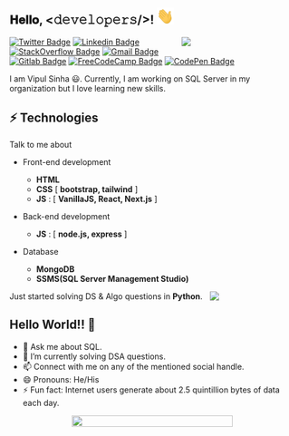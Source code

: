 <h2> 𝐇𝐞𝐥𝐥𝐨, <𝚍𝚎𝚟𝚎𝚕𝚘𝚙𝚎𝚛𝚜/>! <img src="https://raw.githubusercontent.com/ABSphreak/ABSphreak/master/gifs/Hi.gif" width="30px"></h2>

<img align='right' src='https://netbramha.com/wp-content/uploads/2016/12/front-end-developers-openings-1.gif' width='200'>

[![Twitter Badge](https://img.shields.io/badge/-@vsasvipul_06-1ca0f1?style=flat-square&labelColor=1ca0f1&logo=twitter&logoColor=white&link=https://twitter.com/vsasvipul_06)](https://twitter.com/vsasvipul_06) 
[![Linkedin Badge](https://img.shields.io/badge/-VipulSinha-blue?style=flat-square&logo=Linkedin&logoColor=white&link=https://www.linkedin.com/in/vipul-sinha-4b7b82b2/)](https://www.linkedin.com/in/vipul-sinha-4b7b82b2/) 
[![StackOverflow Badge](https://img.shields.io/badge/-VipulSinha-grey?style=flat-square&logo=StackOverflow&logoColor=orange&link=https://stackoverflow.com/users/11052499/vipul-sinha?tab=profile)](https://stackoverflow.com/users/11052499/vipul-sinha?tab=profile)
[![Gmail Badge](https://img.shields.io/badge/-vsasvipul@gmail.com-A9A9A9?style=flat-square&logo=Gmail&logoColor=red&link=mailto:vsasvipul@gmail.com)](mailto:vsasvipul@gmail.com)
<br>
[![Gitlab Badge](https://img.shields.io/badge/-vsasvipul0605-292961?style=flat-square&logo=Gitlab&link=https://gitlab.com/vsasvipul0605)](https://gitlab.com/vsasvipul0605)
[![FreeCodeCamp Badge](https://img.shields.io/badge/-vsasvipul-darkgreen?style=flat-square&logo=freeCodeCamp&link=https://www.freecodecamp.org/vsasvipul)](https://www.freecodecamp.org/vsasvipul)
[![CodePen Badge](https://img.shields.io/badge/-vsasvipul0605-black?style=flat-square&logo=codepen&link=https://codepen.io/vsasvipul0605/pens/)](https://codepen.io/vsasvipul0605/pens/)


I am Vipul Sinha 😃. Currently, I am working on SQL Server in my organization but I love learning new skills.

## ⚡ Technologies
Talk to me about
- Front-end development
    - **HTML**
    - **CSS** [ **bootstrap, tailwind** ]
    - **JS** : [ **VanillaJS, React, Next.js** ]
- Back-end development
    - **JS** : [ **node.js, express** ]

- Database
    - **MongoDB**
    - **SSMS(SQL Server Management Studio)**
    
<img align='right' src='https://user-images.githubusercontent.com/5713670/87202985-820dcb80-c2b6-11ea-9f56-7ec461c497c3.gif' width='150'>

Just started solving DS & Algo questions in **Python**.

## Hello World!! 🤔
- 💬 Ask me about SQL.
- 🌱 I’m currently solving DSA questions.
- 📫 Connect with me on any of the mentioned social handle.
- 😄 Pronouns: He/His
- ⚡ Fun fact: Internet users generate about 2.5 quintillion bytes of data each day.


<!-- ![Vipul's github stats](https://github-readme-stats.vercel.app/api?username=vsasvipul0605&hide=["issues"]&show_icons=true) -->
<p align="center">
<img src="https://github-readme-stats.vercel.app/api?username=vsasvipul0605&&show_icons=true" width="75%" height="50%"/>
</p>
<!--
